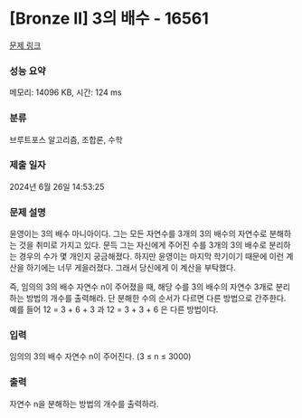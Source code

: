 # [Bronze II] 3의 배수 - 16561 

[문제 링크](https://www.acmicpc.net/problem/16561) 

### 성능 요약

메모리: 14096 KB, 시간: 124 ms

### 분류

브루트포스 알고리즘, 조합론, 수학

### 제출 일자

2024년 6월 26일 14:53:25

### 문제 설명

<p>윤영이는 3의 배수 마니아이다. 그는 모든 자연수를 3개의 3의 배수의 자연수로 분해하는 것을 취미로 가지고 있다. 문득 그는 자신에게 주어진 수를 3개의 3의 배수로 분리하는 경우의 수가 몇 개인지 궁금해졌다. 하지만 윤영이는 마지막 학기이기 때문에 이런 계산을 하기에는 너무 게을러졌다. 그래서 당신에게 이 계산을 부탁했다.</p>

<p>즉, 임의의 3의 배수 자연수 n이 주어졌을 때, 해당 수를 3의 배수의 자연수 3개로 분리하는 방법의 개수를 출력해라. 단 분해한 수의 순서가 다르면 다른 방법으로 간주한다. 예를 들어 12 = 3 + 6 + 3 과 12 = 3 + 3 + 6 은 다른 방법이다.</p>

### 입력 

 <p>임의의 3의 배수 자연수 n이 주어진다. (3 ≤ n ≤ 3000)</p>

### 출력 

 <p>자연수 n을 분해하는 방법의 개수를 출력하라.</p>

